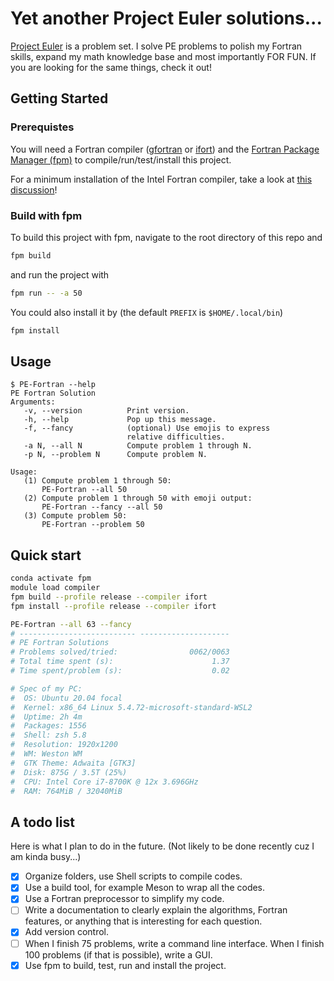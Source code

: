 # Yet another Project Euler solutions...

[Project Euler](https://projecteuler.net/about) is a problem set. I solve PE problems to polish my Fortran skills, expand my math knowledge base and most importantly FOR FUN. If you are looking for the same things, check it out!

## Getting Started

### Prerequistes

You will need a Fortran compiler ([gfortran](https://gcc.gnu.org/wiki/GFortran) or [ifort](https://software.intel.com/content/www/us/en/develop/documentation/fortran-compiler-oneapi-dev-guide-and-reference/top.html)) and the [Fortran Package Manager (fpm)](https://github.com/fortran-lang/fpm) to compile/run/test/install this project. 

For a minimum installation of the Intel Fortran compiler, take a look at [this discussion](https://fortran-lang.discourse.group/t/intel-releases-oneapi-toolkit-free-fortran-2018/471/35?u=han190)!

### Build with fpm

To build this project with fpm, navigate to the root directory of this repo and

```bash
fpm build
```

and run the project with

```bash
fpm run -- -a 50
```

You could also install it by (the default `PREFIX` is `$HOME/.local/bin`)

```bash
fpm install
```

## Usage

```
$ PE-Fortran --help
PE Fortran Solution
Arguments:
   -v, --version          Print version.
   -h, --help             Pop up this message.
   -f, --fancy            (optional) Use emojis to express
                          relative difficulties.
   -a N, --all N          Compute problem 1 through N.
   -p N, --problem N      Compute problem N.

Usage:
   (1) Compute problem 1 through 50:
       PE-Fortran --all 50
   (2) Compute problem 1 through 50 with emoji output:
       PE-Fortran --fancy --all 50
   (3) Compute problem 50:
       PE-Fortran --problem 50
```

## Quick start

```bash
conda activate fpm
module load compiler
fpm build --profile release --compiler ifort
fpm install --profile release --compiler ifort

PE-Fortran --all 63 --fancy
# -------------------------- --------------------
# PE Fortran Solutions
# Problems solved/tried:                0062/0063
# Total time spent (s):                      1.37
# Time spent/problem (s):                    0.02

# Spec of my PC:
#  OS: Ubuntu 20.04 focal
#  Kernel: x86_64 Linux 5.4.72-microsoft-standard-WSL2
#  Uptime: 2h 4m
#  Packages: 1556
#  Shell: zsh 5.8
#  Resolution: 1920x1200
#  WM: Weston WM
#  GTK Theme: Adwaita [GTK3]
#  Disk: 875G / 3.5T (25%)
#  CPU: Intel Core i7-8700K @ 12x 3.696GHz
#  RAM: 764MiB / 32040MiB
```

## A todo list

Here is what I plan to do in the future. (Not likely to be done recently cuz I am kinda busy...)

- [x] Organize folders, use Shell scripts to compile codes.
- [x] Use a build tool, for example Meson to wrap all the codes. 
- [x] Use a Fortran preprocessor to simplify my code.
- [ ] Write a documentation to clearly explain the algorithms, Fortran features, or anything that is interesting for each question.
- [x] Add version control.
- [ ] When I finish 75 problems, write a command line interface. When I finish 100 problems (if that is possible), write a GUI.
- [x] Use fpm to build, test, run and install the project.